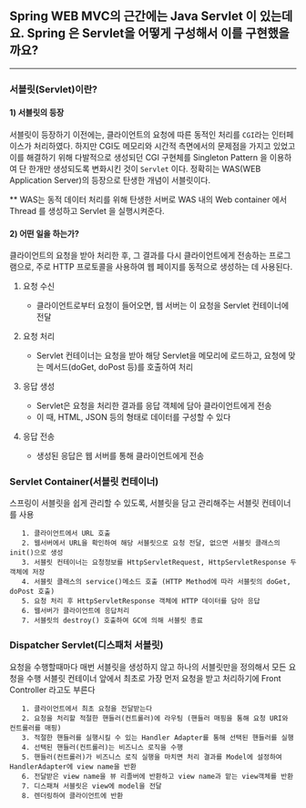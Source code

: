## Spring WEB MVC의 근간에는 Java Servlet 이 있는데요. Spring 은 Servlet을 어떻게 구성해서 이를 구현했을까요?

---

### 서블릿(Servlet)이란?

#### 1) 서블릿의 등장
서블릿이 등장하기 이전에는, 클라이언트의 요청에 따른 동적인 처리를 `CGI`라는 인터페이스가 처리하였다.
하지만 CGI도 메모리와 시간적 측면에서의 문제점을 가지고 있었고
이를 해결하기 위해 다발적으로 생성되던 CGI 구현체를 Singleton Pattern 을 이용하여 단 한개만 생성되도록 변화시킨 것이 `Servlet` 이다.
정확히는 WAS(WEB Application Server)의 등장으로 탄생한 개념이 서블릿이다. 

** WAS는 동적 데이터 처리를 위해 탄생한 서버로
WAS 내의 Web container 에서 Thread 를 생성하고 Servlet 을 실행시켜준다.

#### 2) 어떤 일을 하는가?
클라이언트의 요청을 받아 처리한 후, 그 결과를 다시 클라이언트에게 전송하는 프로그램으로,
주로 HTTP 프로토콜을 사용하여 웹 페이지를 동적으로 생성하는 데 사용된다.

1. 요청 수신
   - 클라이언트로부터 요청이 들어오면, 웹 서버는 이 요청을 Servlet 컨테이너에 전달

2. 요청 처리
   - Servlet 컨테이너는 요청을 받아 해당 Servlet을 메모리에 로드하고, 요청에 맞는 메서드(doGet, doPost 등)를 호출하여 처리

3. 응답 생성
   - Servlet은 요청을 처리한 결과를 응답 객체에 담아 클라이언트에게 전송
   - 이 때, HTML, JSON 등의 형태로 데이터를 구성할 수 있다

4. 응답 전송
   - 생성된 응답은 웹 서버를 통해 클라이언트에게 전송


### Servlet Container(서블릿 컨테이너)
스프링이 서블릿을 쉽게 관리할 수 있도록, 서블릿을 담고 관리해주는 서블릿 컨테이너를 사용
```
   1. 클라이언트에서 URL 호출
   2. 웹서버에서 URL을 확인하여 해당 서블릿으로 요청 전달, 없으면 서블릿 클래스의 init()으로 생성
   3. 서블릿 컨테이너는 요청정보를 HttpServletRequest, HttpServletResponse 두 객체에 저장
   4. 서블릿 클래스의 service()메소드 호출 (HTTP Method에 따라 서블릿의 doGet, doPost 호출)
   5. 요청 처리 후 HttpServletResponse 객체에 HTTP 데이터를 담아 응답
   6. 웹서버가 클라이언트에 응답처리
   7. 서블릿의 destroy() 호출하여 GC에 의해 서블릿 종료
```


### Dispatcher Servlet(디스패처 서블릿)
요청을 수행할때마다 매번 서블릿을 생성하지 않고 하나의 서블릿만을 정의해서 모든 요청을 수행
서블릿 컨테이너 앞에서 최초로 가장 먼저 요청을 받고 처리하기에 Front Controller 라고도 부른다

```
   1. 클라이언트에서 최초 요청을 전달받는다
   2. 요청을 처리할 적절한 핸들러(컨트롤러)에 라우팅 (핸들러 매핑을 통해 요청 URI와 컨트롤러를 매핑)
   3. 적절한 핸들러를 실행시킬 수 있는 Handler Adapter를 통해 선택된 핸들러를 실행
   4. 선택된 핸들러(컨트롤러)는 비즈니스 로직을 수행
   5. 핸들러(컨트롤러)가 비즈니스 로직 실행을 마치면 처리 결과를 Model에 설정하여 HandlerAdapter에 view name을 반환
   6. 전달받은 view name을 뷰 리졸버에 반환하고 view name과 맡는 view객체를 반환
   7. 디스패쳐 서블릿은 view에 model을 전달
   8. 렌더링하여 클라이언트에 반환
```